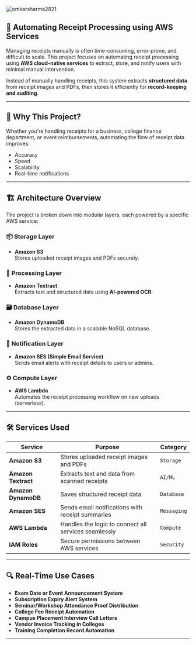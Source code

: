 
![omkarsharma2821](https://dev-to-uploads.s3.amazonaws.com/uploads/articles/qh3mzoj03kojo1zbcqpd.png)

## 📄 Automating Receipt Processing using AWS Services

Managing receipts manually is often time-consuming, error-prone, and difficult to scale. This project focuses on automating receipt processing using **AWS cloud-native services** to extract, store, and notify users with minimal manual intervention.

Instead of manually handling receipts, this system extracts **structured data** from receipt images and PDFs, then stores it efficiently for **record-keeping and auditing**.

---

## 🧠 Why This Project?

Whether you're handling receipts for a business, college finance department, or event reimbursements, automating the flow of receipt data improves:

- Accuracy
- Speed
- Scalability
- Real-time notifications

---

## 🏗️ Architecture Overview

The project is broken down into modular layers, each powered by a specific AWS service:

### 📦 Storage Layer
- **Amazon S3**  
  Stores uploaded receipt images and PDFs securely.

### 🧾 Processing Layer
- **Amazon Textract**  
  Extracts text and structured data using **AI-powered OCR**.

### 🗃️ Database Layer
- **Amazon DynamoDB**  
  Stores the extracted data in a scalable NoSQL database.

### 📧 Notification Layer
- **Amazon SES (Simple Email Service)**  
  Sends email alerts with receipt details to users or admins.

### ⚙️ Compute Layer
- **AWS Lambda**  
  Automates the receipt processing workflow on new uploads (serverless).

---

## 🛠 Services Used

| Service           | Purpose                                                  | Category   |
|-------------------|----------------------------------------------------------|------------|
| **Amazon S3**      | Stores uploaded receipt images and PDFs                 | `Storage`  |
| **Amazon Textract**| Extracts text and data from scanned receipts             | `AI/ML`    |
| **Amazon DynamoDB**| Saves structured receipt data                            | `Database` |
| **Amazon SES**     | Sends email notifications with receipt summaries         | `Messaging`|
| **AWS Lambda**     | Handles the logic to connect all services seamlessly     | `Compute`  |
| **IAM Roles**      | Secure permissions between AWS services                 | `Security` |

---

## 🔍 Real-Time Use Cases

- **Exam Date or Event Announcement System**
- **Subscription Expiry Alert System**
- **Seminar/Workshop Attendance Proof Distribution**
- **College Fee Receipt Automation**
- **Campus Placement Interview Call Letters**
- **Vendor Invoice Tracking in Colleges**
- **Training Completion Record Automation**

---
